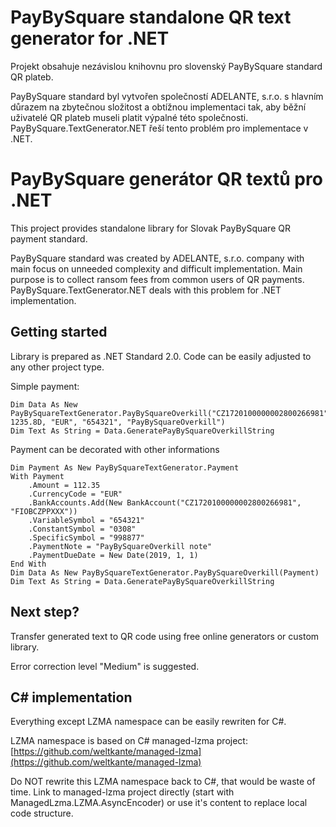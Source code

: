﻿# PayBySquare standalone QR text generator for .NET

Projekt obsahuje nezávislou knihovnu pro slovenský PayBySquare standard QR plateb.

PayBySquare standard byl vytvořen společností ADELANTE, s.r.o. s hlavním důrazem na zbytečnou složitost a obtížnou implementaci tak, aby běžní uživatelé QR plateb museli platit výpalné této společnosti. PayBySquare.TextGenerator.NET řeší tento problém pro implementace v .NET.

# PayBySquare generátor QR textů pro .NET

This project provides standalone library for Slovak PayBySquare QR payment standard.

PayBySquare standard was created by ADELANTE, s.r.o. company with main focus on unneeded complexity and difficult implementation. Main purpose is to collect ransom fees from common users of QR payments. PayBySquare.TextGenerator.NET deals with this problem for .NET implementation.

## Getting started

Library is prepared as .NET Standard 2.0. Code can be easily adjusted to any other project type.

Simple payment:
```
Dim Data As New PayBySquareTextGenerator.PayBySquareOverkill("CZ1720100000002800266981", 1235.8D, "EUR", "654321", "PayBySquareOverkill")
Dim Text As String = Data.GeneratePayBySquareOverkillString
```

Payment can be decorated with other informations
```
Dim Payment As New PayBySquareTextGenerator.Payment
With Payment
    .Amount = 112.35
    .CurrencyCode = "EUR"
    .BankAccounts.Add(New BankAccount("CZ1720100000002800266981", "FIOBCZPPXXX"))
    .VariableSymbol = "654321"
    .ConstantSymbol = "0308"
    .SpecificSymbol = "998877"
    .PaymentNote = "PayBySquareOverkill note"
    .PaymentDueDate = New Date(2019, 1, 1)
End With
Dim Data As New PayBySquareTextGenerator.PayBySquareOverkill(Payment)
Dim Text As String = Data.GeneratePayBySquareOverkillString
```

## Next step?

Transfer generated text to QR code using free online generators or custom library.

Error correction level "Medium" is suggested.

## C# implementation

Everything except LZMA namespace can be easily rewriten for C#.

LZMA namespace is based on C# managed-lzma project: [https://github.com/weltkante/managed-lzma](https://github.com/weltkante/managed-lzma)

Do NOT rewrite this LZMA namespace back to C#, that would be waste of time. Link to managed-lzma project directly (start with ManagedLzma.LZMA.AsyncEncoder) or use it's content to replace local code structure.

